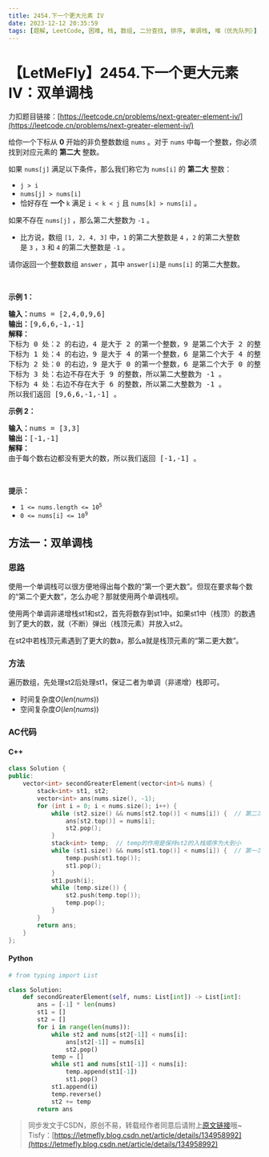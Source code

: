 ```yaml
---
title: 2454.下一个更大元素 IV
date: 2023-12-12 20:35:59
tags: [题解, LeetCode, 困难, 栈, 数组, 二分查找, 排序, 单调栈, 堆（优先队列）]
---
```


# 【LetMeFly】2454.下一个更大元素 IV：双单调栈

力扣题目链接：[https://leetcode.cn/problems/next-greater-element-iv/](https://leetcode.cn/problems/next-greater-element-iv/)

<p>给你一个下标从 <strong>0</strong>&nbsp;开始的非负整数数组&nbsp;<code>nums</code>&nbsp;。对于&nbsp;<code>nums</code>&nbsp;中每一个整数，你必须找到对应元素的&nbsp;<strong>第二大</strong>&nbsp;整数。</p>

<p>如果&nbsp;<code>nums[j]</code>&nbsp;满足以下条件，那么我们称它为&nbsp;<code>nums[i]</code>&nbsp;的&nbsp;<strong>第二大</strong>&nbsp;整数：</p>

<ul>
	<li><code>j &gt; i</code></li>
	<li><code>nums[j] &gt; nums[i]</code></li>
	<li>恰好存在 <strong>一个</strong>&nbsp;<code>k</code>&nbsp;满足 <code>i &lt; k &lt; j</code>&nbsp;且&nbsp;<code>nums[k] &gt; nums[i]</code>&nbsp;。</li>
</ul>

<p>如果不存在&nbsp;<code>nums[j]</code>&nbsp;，那么第二大整数为&nbsp;<code>-1</code>&nbsp;。</p>

<ul>
	<li>比方说，数组&nbsp;<code>[1, 2, 4, 3]</code>&nbsp;中，<code>1</code>&nbsp;的第二大整数是&nbsp;<code>4</code>&nbsp;，<code>2</code>&nbsp;的第二大整数是&nbsp;<code>3</code>&nbsp;，<code>3</code> 和&nbsp;<code>4</code>&nbsp;的第二大整数是&nbsp;<code>-1</code>&nbsp;。</li>
</ul>

<p>请你返回一个整数数组<em>&nbsp;</em><code>answer</code>&nbsp;，其中<em>&nbsp;</em><code>answer[i]</code>是<em>&nbsp;</em><code>nums[i]</code>&nbsp;的第二大整数。</p>

<p>&nbsp;</p>

<p><strong>示例 1：</strong></p>

<pre>
<b>输入：</b>nums = [2,4,0,9,6]
<b>输出：</b>[9,6,6,-1,-1]
<strong>解释：</strong>
下标为 0 处：2 的右边，4 是大于 2 的第一个整数，9 是第二个大于 2 的整数。
下标为 1 处：4 的右边，9 是大于 4 的第一个整数，6 是第二个大于 4 的整数。
下标为 2 处：0 的右边，9 是大于 0 的第一个整数，6 是第二个大于 0 的整数。
下标为 3 处：右边不存在大于 9 的整数，所以第二大整数为 -1 。
下标为 4 处：右边不存在大于 6 的整数，所以第二大整数为 -1 。
所以我们返回 [9,6,6,-1,-1] 。
</pre>

<p><strong>示例 2：</strong></p>

<pre>
<strong>输入：</strong>nums = [3,3]
<b>输出：</b>[-1,-1]
<strong>解释：</strong>
由于每个数右边都没有更大的数，所以我们返回 [-1,-1] 。
</pre>

<p>&nbsp;</p>

<p><strong>提示：</strong></p>

<ul>
	<li><code>1 &lt;= nums.length &lt;= 10<sup>5</sup></code></li>
	<li><code>0 &lt;= nums[i] &lt;= 10<sup>9</sup></code></li>
</ul>


    
## 方法一：双单调栈

### 思路

使用一个单调栈可以很方便地得出每个数的“第一个更大数”。但现在要求每个数的“第二个更大数”，怎么办呢？那就使用两个单调栈呗。

使用两个单调非递增栈st1和st2，首先将数存到st1中。如果st1中（栈顶）的数遇到了更大的数，就（不断）弹出（栈顶元素）并放入st2。

在st2中若栈顶元素遇到了更大的数a，那么a就是栈顶元素的“第二更大数”。

### 方法

遍历数组，先处理st2后处理st1，保证二者为单调（非递增）栈即可。

+ 时间复杂度$O(len(nums))$
+ 空间复杂度$O(len(nums))$

### AC代码

#### C++

```cpp
class Solution {
public:
    vector<int> secondGreaterElement(vector<int>& nums) {
        stack<int> st1, st2;
        vector<int> ans(nums.size(), -1);
        for (int i = 0; i < nums.size(); i++) {
            while (st2.size() && nums[st2.top()] < nums[i]) {  // 第二次遇到“更大数”
                ans[st2.top()] = nums[i];
                st2.pop();
            }
            stack<int> temp;  // temp的作用是保持st2的入栈顺序为大到小
            while (st1.size() && nums[st1.top()] < nums[i]) {  // 第一次遇到更大数
                temp.push(st1.top());
                st1.pop();
            }
            st1.push(i);
            while (temp.size()) {
                st2.push(temp.top());
                temp.pop();
            }
        }
        return ans;
    }
};
```

#### Python

```python
# from typing import List

class Solution:
    def secondGreaterElement(self, nums: List[int]) -> List[int]:
        ans = [-1] * len(nums)
        st1 = []
        st2 = []
        for i in range(len(nums)):
            while st2 and nums[st2[-1]] < nums[i]:
                ans[st2[-1]] = nums[i]
                st2.pop()
            temp = []
            while st1 and nums[st1[-1]] < nums[i]:
                temp.append(st1[-1])
                st1.pop()
            st1.append(i)
            temp.reverse()
            st2 += temp
        return ans
```

> 同步发文于CSDN，原创不易，转载经作者同意后请附上[原文链接](https://blog.letmefly.xyz/2023/12/12/LeetCode%202454.%E4%B8%8B%E4%B8%80%E4%B8%AA%E6%9B%B4%E5%A4%A7%E5%85%83%E7%B4%A0IV/)哦~
> Tisfy：[https://letmefly.blog.csdn.net/article/details/134958992](https://letmefly.blog.csdn.net/article/details/134958992)
